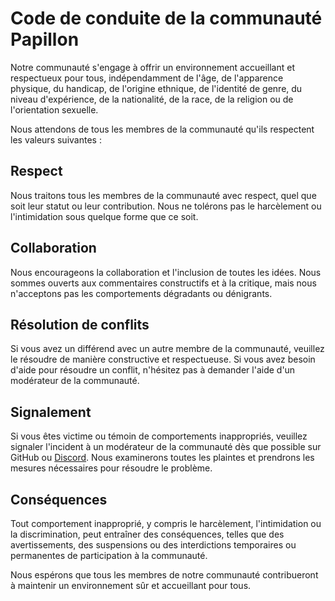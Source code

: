 # Code de conduite de la communauté Papillon
Notre communauté s'engage à offrir un environnement accueillant et respectueux pour tous, indépendamment de l'âge, de l'apparence physique, du handicap, de l'origine ethnique, de l'identité de genre, du niveau d'expérience, de la nationalité, de la race, de la religion ou de l'orientation sexuelle.

Nous attendons de tous les membres de la communauté qu'ils respectent les valeurs suivantes :

## Respect
Nous traitons tous les membres de la communauté avec respect, quel que soit leur statut ou leur contribution. Nous ne tolérons pas le harcèlement ou l'intimidation sous quelque forme que ce soit.

## Collaboration
Nous encourageons la collaboration et l'inclusion de toutes les idées. Nous sommes ouverts aux commentaires constructifs et à la critique, mais nous n'acceptons pas les comportements dégradants ou dénigrants.

## Résolution de conflits
Si vous avez un différend avec un autre membre de la communauté, veuillez le résoudre de manière constructive et respectueuse. Si vous avez besoin d'aide pour résoudre un conflit, n'hésitez pas à demander l'aide d'un modérateur de la communauté.

## Signalement
Si vous êtes victime ou témoin de comportements inappropriés, veuillez signaler l'incident à un modérateur de la communauté dès que possible sur GitHub ou [Discord](https://discord.gg/vFmCwSzvAp). Nous examinerons toutes les plaintes et prendrons les mesures nécessaires pour résoudre le problème.

## Conséquences
Tout comportement inapproprié, y compris le harcèlement, l'intimidation ou la discrimination, peut entraîner des conséquences, telles que des avertissements, des suspensions ou des interdictions temporaires ou permanentes de participation à la communauté.

Nous espérons que tous les membres de notre communauté contribueront à maintenir un environnement sûr et accueillant pour tous.
